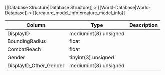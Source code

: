 [[Database Structure|Database Structure]] > [[World-Database|World-Database]] > [[creature_model_info|creature_model_info]]

Column | Type | Description
--- | --- | ---
DisplayID | mediumint(8) unsigned | 
BoundingRadius | float | 
CombatReach | float | 
Gender | tinyint(3) unsigned | 
DisplayID_Other_Gender | mediumint(8) unsigned | 
